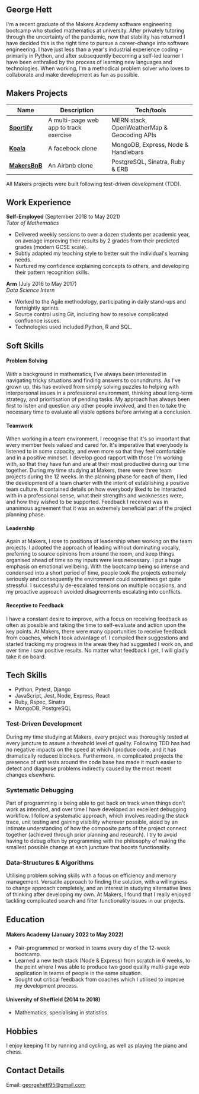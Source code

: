 ## George Hett

I'm a recent graduate of the Makers Academy software engineering bootcamp who studied mathematics at university. After privately tutoring through the uncertainty of the pandemic, now that stability has returned I have decided this is the right time to pursue a career-change into software engineering. I have just less than a year's industrial experience coding - primarily in Python, and after subsequently becoming a self-led learner I have been enthralled by the process of learning new languages and technologies. When working, I'm a methodical problem solver who loves to collaborate and make development as fun as possible.

## Makers Projects

| Name | Description | Tech/tools |
| ---- | ----------- | ---------- |
| [**Sportify**](https://github.com/valentina-maggio/sportify) | A multi-page web app to track exercise | MERN stack, OpenWeatherMap & Geocoding APIs |
| [**Koala**](https://github.com/adamwoodcock98/koala) | A facebook clone | MongoDB, Express, Node & Handlebars |
| [**MakersBnB**](https://github.com/ruiined/makersbnb) | An Airbnb clone | PostgreSQL, Sinatra, Ruby & ERB |

All Makers projects were built following test-driven development (TDD).

## Work Experience

**Self-Employed** (September 2018 to May 2021)  
_Tutor of Mathematics_

- Delivered weekly sessions to over a dozen students per academic year, on average improving their results by 2 grades from their predicted grades (modern GCSE scale).
- Subtly adapted my teaching style to better suit the individual's learning needs.
- Nurtured my confidence explaining concepts to others, and developing their pattern recognition skills.

**Arm** (July 2016 to May 2017)  
_Data Science Intern_

- Worked to the Agile methodology, participating in daily stand-ups and fortnightly sprints.
- Source control using Git, including how to resolve complicated confluence issues.
- Technologies used included Python, R and SQL.

## Soft Skills

#### Problem Solving

With a background in mathematics, I've always been interested in navigating tricky situations and finding answers to conundrums. As I've grown up, this has evolved from simply solving puzzles to helping with interpersonal issues in a professional environment, thinking about long-term strategy, and prioritisation of pending tasks. My approach has always been first to listen and question any other people involved, and then to take the necessary time to evaluate all viable options before arriving at a conclusion.

#### Teamwork

When working in a team environment, I recognise that it's so important that every member feels valued and cared for. It's imperative that everybody is listened to in some capacity, and even more so that they feel comfortable and in a positive mindset. I develop good rapport with those I'm working with, so that they have fun and are at their most productive during our time together. During my time studying at Makers, there were three team projects during the 12 weeks. In the planning phase for each of them, I led the development of a team charter with the intent of establishing a positive team culture. It contained details on how everybody liked to be interacted with in a professional sense, what their strengths and weaknesses were, and how they wished to be supported. Feedback I received was in unanimous agreement that it was an extremely beneficial part of the project planning phase.

#### Leadership

Again at Makers, I rose to positions of leadership when working on the team projects. I adopted the approach of leading without dominating vocally, preferring to source opinions from around the room, and keep things organised ahead of time so my inputs were less necessary. I put a huge emphasis on emotional wellbeing. With the bootcamp being so intense and condensed into a short period of time, people took the projects extremely seriously and consequently the environment could sometimes get quite stressful. I successfully de-escalated tensions on multiple occasions, and my proactive approach avoided disagreements escalating into conflicts.

#### Receptive to Feedback

I have a constant desire to improve, with a focus on receiving feedback as often as possible and taking the time to self-evaluate and action upon the key points. At Makers, there were many opportunities to receive feedback from coaches, which I took advantage of. I compiled their suggestions and started tracking my progress in the areas they had suggested I work on, and over time I saw positive results. No matter what feedback I get, I will gladly take it on board.

## Tech Skills

- Python, Pytest, Django
- JavaScript, Jest, Node, Express, React
- Ruby, Rspec, Sinatra
- MongoDB, PostgreSQL

### Test-Driven Development

During my time studying at Makers, every project was thoroughly tested at every juncture to assure a threshold level of quality. Following TDD has had no negative impacts on the speed at which I produce code, and it has dramatically reduced blockers. Furthermore, in complicated projects the presence of unit tests around the code base has made it much easier to detect and diagnose problems indirectly caused by the most recent changes elsewhere.

### Systematic Debugging

Part of programming is being able to get back on track when things don't work as intended, and over time I have developed an excellent debugging workflow. I follow a systematic approach, which involves reading the stack trace, unit testing and gaining visibility wherever possible, aided by an intimate understanding of how the composite parts of the project connect together (achieved through prior planning and research). I try to avoid having to debug often by programming with the philosophy of making the smallest possible change at each juncture that boosts functionality.

### Data-Structures & Algorithms

Utilising problem solving skills with a focus on efficiency and memory management. Versatile approach to finding the solution, with a willingness to change approach completely, and an interest in studying alternative lines of thinking after developing my own. At Makers, I found that I really enjoyed tackling complicated search and filter functionality issues in our projects.

## Education

#### Makers Academy (January 2022 to May 2022)
- Pair-programmed or worked in teams every day of the 12-week bootcamp.
- Learned a new tech stack (Node & Express) from scratch in 6 weeks, to the point where I was able to produce two good quality multi-page web application in teams of people in the same situation.
- Sought out critical feedback from coaches which I utilised to improve my development process.

#### University of Sheffield (2014 to 2018)

- Mathematics, specialising in statistics.

## Hobbies

I enjoy keeping fit by running and cycling, as well as playing the piano and chess.

## Contact Details

Email: georgehett95@gmail.com
